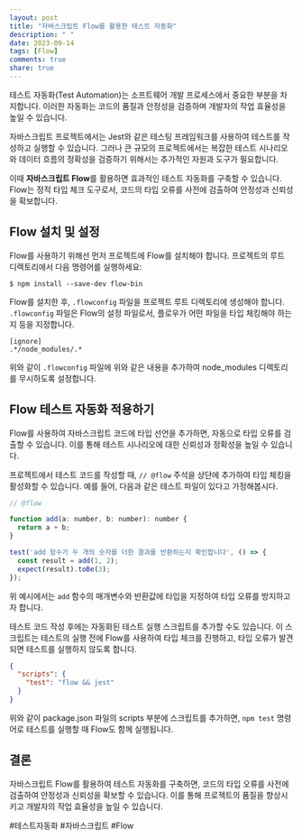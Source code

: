 ```yaml
---
layout: post
title: "자바스크립트 Flow를 활용한 테스트 자동화"
description: " "
date: 2023-09-14
tags: [Flow]
comments: true
share: true
---
```


테스트 자동화(Test Automation)는 소프트웨어 개발 프로세스에서 중요한 부분을 차지합니다. 이러한 자동화는 코드의 품질과 안정성을 검증하며 개발자의 작업 효율성을 높일 수 있습니다. 

자바스크립트 프로젝트에서는 Jest와 같은 테스팅 프레임워크를 사용하여 테스트를 작성하고 실행할 수 있습니다. 그러나 큰 규모의 프로젝트에서는 복잡한 테스트 시나리오와 데이터 흐름의 정확성을 검증하기 위해서는 추가적인 자원과 도구가 필요합니다.

이때 **자바스크립트 Flow**를 활용하면 효과적인 테스트 자동화를 구축할 수 있습니다. Flow는 정적 타입 체크 도구로서, 코드의 타입 오류를 사전에 검출하여 안정성과 신뢰성을 확보합니다.

## Flow 설치 및 설정

Flow를 사용하기 위해선 먼저 프로젝트에 Flow를 설치해야 합니다. 프로젝트의 루트 디렉토리에서 다음 명령어를 실행하세요:

```shell
$ npm install --save-dev flow-bin
```

Flow를 설치한 후, `.flowconfig` 파일을 프로젝트 루트 디렉토리에 생성해야 합니다. `.flowconfig` 파일은 Flow의 설정 파일로서, 플로우가 어떤 파일을 타입 체킹해야 하는지 등을 지정합니다.

```plaintext
[ignore]
.*/node_modules/.*
```

위와 같이 `.flowconfig` 파일에 위와 같은 내용을 추가하여 node_modules 디렉토리를 무시하도록 설정합니다.

## Flow 테스트 자동화 적용하기

Flow를 사용하여 자바스크립트 코드에 타입 선언을 추가하면, 자동으로 타입 오류를 검출할 수 있습니다. 이를 통해 테스트 시나리오에 대한 신뢰성과 정확성을 높일 수 있습니다.

프로젝트에서 테스트 코드를 작성할 때, `// @flow` 주석을 상단에 추가하여 타입 체킹을 활성화할 수 있습니다. 예를 들어, 다음과 같은 테스트 파일이 있다고 가정해봅시다.

```javascript
// @flow

function add(a: number, b: number): number {
  return a + b;
}

test('add 함수가 두 개의 숫자를 더한 결과를 반환하는지 확인합니다', () => {
  const result = add(1, 2);
  expect(result).toBe(3);
});
```

위 예시에서는 `add` 함수의 매개변수와 반환값에 타입을 지정하여 타입 오류를 방지하고자 합니다.

테스트 코드 작성 후에는 자동화된 테스트 실행 스크립트를 추가할 수도 있습니다. 이 스크립트는 테스트의 실행 전에 Flow를 사용하여 타입 체크를 진행하고, 타입 오류가 발견되면 테스트를 실행하지 않도록 합니다.

```json
{
  "scripts": {
    "test": "flow && jest"
  }
}
```

위와 같이 package.json 파일의 scripts 부분에 스크립트를 추가하면, `npm test` 명령어로 테스트를 실행할 때 Flow도 함께 실행됩니다.

## 결론

자바스크립트 Flow를 활용하여 테스트 자동화를 구축하면, 코드의 타입 오류를 사전에 검출하여 안정성과 신뢰성을 확보할 수 있습니다. 이를 통해 프로젝트의 품질을 향상시키고 개발자의 작업 효율성을 높일 수 있습니다.

#테스트자동화 #자바스크립트 #Flow